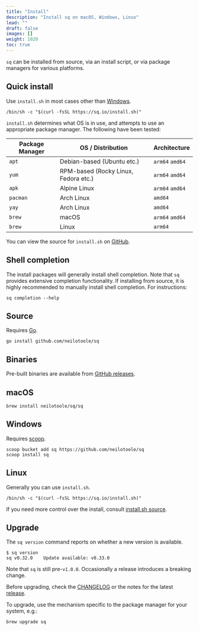 ```yaml
---
title: "Install"
description: "Install sq on macOS, Windows, Linux"
lead: ""
draft: false
images: []
weight: 1020
toc: true
---
```


`sq` can be installed from source, via an install script, or via package managers for various platforms.

## Quick install

Use `install.sh` in most cases other than [Windows](#windows).

```shell
/bin/sh -c "$(curl -fsSL https://sq.io/install.sh)"
```

`install.sh` determines what OS is in use, and attempts to use an appropriate package manager.
The following have been tested:

| Package Manager | OS / Distribution                    | Architecture    |
|-----------------|--------------------------------------|-----------------|
| `apt`           | Debian-based (Ubuntu etc.)           | `arm64` `amd64` |
| `yum`           | RPM-based (Rocky Linux, Fedora etc.) | `arm64` `amd64` |
| `apk`           | Alpine Linux                         | `arm64` `amd64` |
| `pacman`        | Arch Linux                           | `amd64`         |
| `yay`           | Arch Linux                           | `amd64`         |
| `brew`          | macOS                                | `arm64` `amd64` |
| `brew`          | Linux                                | `arm64`         |

You can view the source for `install.sh` on [GitHub](https://raw.githubusercontent.com/neilotoole/sq/master/install.sh).

## Shell completion

The install packages will generally install shell completion. Note that `sq` provides
extensive completion functionality. If installing from
source, it is highly recommended to manually install shell completion. For instructions:

```shell
sq completion --help
```

## Source

Requires [Go](https://go.dev/dl/).

```shell
go install github.com/neilotoole/sq
```

## Binaries

Pre-built binaries are available from [GitHub releases](https://github.com/neilotoole/sq/releases).

## macOS

```shell
brew install neilotoole/sq/sq
```

## Windows

Requires [scoop](http://scoop.sh).

```shell
scoop bucket add sq https://github.com/neilotoole/sq
scoop install sq
```

## Linux

Generally you can use `install.sh`.

```shell
/bin/sh -c "$(curl -fsSL https://sq.io/install.sh)"
```

If you need more control over the install,
consult [install.sh source](https://raw.githubusercontent.com/neilotoole/sq/master/install.sh).

## Upgrade

The `sq version` command reports on whether a new version is available.

```shell
$ sq version
sq v0.32.0    Update available: v0.33.0
```

Note that `sq` is still pre-`v1.0.0`. Occasionally a release introduces a breaking change.

Before upgrading, check the [CHANGELOG](https://github.com/neilotoole/sq/blob/master/CHANGELOG.md)
or the notes for the latest [release](https://github.com/neilotoole/sq/releases).

To upgrade, use the mechanism specific to the package manager for
your system, e.g.:

```shell
brew upgrade sq
```
